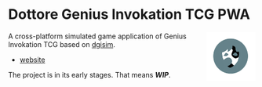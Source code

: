 # Dottore Genius Invokation TCG PWA

<img align="right" width="100" height="100" src="assets/icons/icon-192.png">

A cross-platform simulated game application of Genius Invokation TCG based on [dgisim](https://github.com/Jarvis-Yu/Dottore-Genius-Invokation-TCG-Simulator).

- [website](https://jarvis-yu.github.io/Dottore-Genius-Invokation-TCG-PWA/)

The project is in its early stages. That means **_WIP_**.
